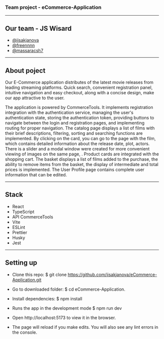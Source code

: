 ### Team project - eCommerce-Application ###

***************************

## Our team - JS Wisard ##

* [@iisakjanova](https://github.com/iisakjanova)
* [@freennnn](https://github.com/freennnn)
* [@massaracsh7](https://github.com/massaracsh7)


***************************

## About poject ##

Our E-Commerce application distributes of the latest movie releases from leading streaming platforms. Quick search, convenient registration panel, intuitive navigation and easy checkout, along with a concise design, make our app attractive to the user.

The application is powered by CommerceTools. It implements registration integration with the authentication service, managing the user's authentication state, storing the authentication token, providing buttons to navigate between the login and registration pages, and implementing routing for proper navigation. The catalog page displays a list of films with their brief descriptions, filtering, sorting and searching functions are implemented. By clicking on the card, you can go to the page with the film, which contains detailed information about the release date, plot, actors. There is a slider and a modal window were created for more convenient viewing of images on the same page, . Product cards are integrated with the shopping cart. The basket displays a list of films added to the purchase, the ability to remove items from the basket, the display of intermediate and total prices is implemented. The User Profile page contains complete user information that can be edited.

***************************

## Stack ##

* React
* TypeScript
* API CommerceTools
* Vite
* ESLint
* Prettier
* Husky
* Jest

***************************

## Setting up ##

* Clone this repo: $ git clone https://github.com/iisakjanova/eCommerce-Application.git

* Go to downloaded folder: $ cd eCommerce-Application.

* Install dependencies: $ npm install

* Runs the app in the development mode $ npm run dev

* Open http://localhost:5173 to view it in the browser.

* The page will reload if you make edits. You will also see any lint errors in the console.

